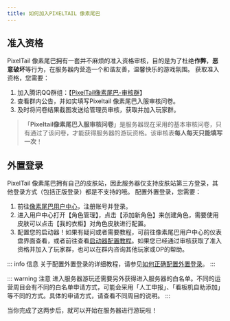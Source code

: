 ```yaml
---
title: 如何加入PIXELTAIL 像素尾巴
---
```


## 准入资格
PixelTail 像素尾巴拥有一套并不麻烦的准入资格审核，目的是为了杜绝**作弊**，**恶意破坏**等行为，在服务器内营造一个和谐友善，温馨快乐的游戏氛围。
获取准入资格，您需要：
1. 加入腾讯QQ群组：【[PixelTail像素尾巴-审核群](https://jq.qq.com/?_wv=1027&k=VW8qrbbK)】
2. 查看群内公告，并如实填写Pixeltail 像素尾巴入服审核问卷。
3. 及时将问卷结果截图发送给管理员审核，获取并加入玩家群。

> 「**Pixeltail像素尾巴入服审核问卷**」是服务器现在采用的基本审核问卷，只有通过了该问卷，才能获得服务器的游玩资格。该审核表**每人每天只能填写一次**！

## 外置登录

PixelTail 像素尾巴拥有自己的皮肤站，因此服务器仅支持皮肤站第三方登录，其他登录方式（包括正版登录）都是不支持的哦。
配置外置登录，您需要：
1. 前往[像素尾巴用户中心](https://skin.pixeltail.cn)，注册账号并登录。
2. 进入用户中心打开【角色管理】，点击【添加新角色】来创建角色，需要使用皮肤可以点击【我的衣柜】对角色皮肤进行配置。
3. 配置您的启动器！如果有疑问或者需要教程，可前往像素尾巴用户中心的仪表盘界面查看，或者前往查看[启动器配置教程](https://blessing.netlify.app/yggdrasil-api/authlib-injector.html#%E9%85%8D%E7%BD%AE%E5%90%AF%E5%8A%A8%E5%99%A8)。如果您已经通过审核获取了准入资格并加入了玩家群，也可以在群内咨询其他玩家或OP的帮助。

::: info 信息
关于配置外置登录的详细教程，请参见[如何正确配置外置登录](./authlib.md)。
:::

::: warning 注意
进入服务器游玩还需要另外获得进入服务器的白名单。不同的运营周目会有不同的白名单申请方式，可能会采用「人工申报」、「看板机自助添加」等不同的方式。具体的申请方式，请查看不同周目的说明。
:::

当你完成了这两步后，就可以开始在服务器进行游玩啦！
